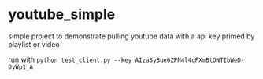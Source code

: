 # youtube_simple
simple project to demonstrate pulling youtube data with a api key primed by playlist or video

run with
`python test_client.py --key AIzaSyBue6ZPN4l4qPXmBtONTIbWeD-DyWp1_A`
